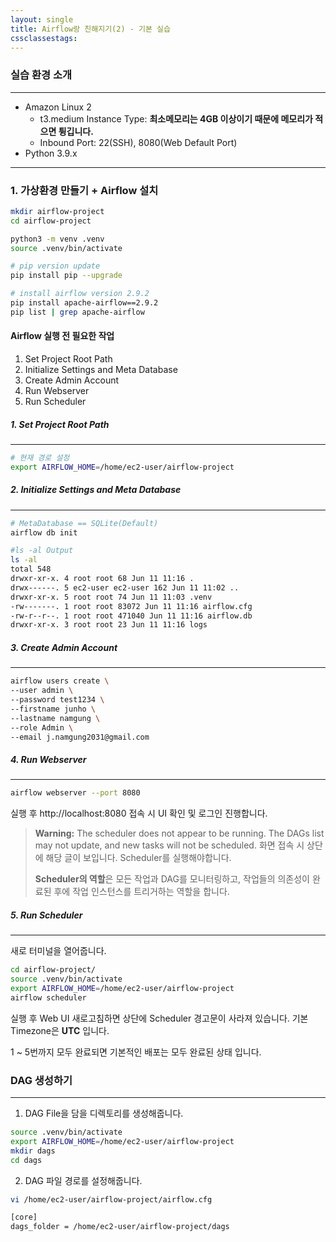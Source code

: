 ```yaml
---
layout: single
title: Airflow랑 친해지기(2) - 기본 실습
cssclassestags:
---
```

### 실습 환경 소개
---
- Amazon Linux 2
	- t3.medium Instance Type: **최소메모리는 4GB 이상이기 때문에 메모리가 적으면 튕깁니다.**
	- Inbound Port: 22(SSH), 8080(Web Default Port)
- Python 3.9.x
---
### 1. 가상환경 만들기 + Airflow 설치

```bash
mkdir airflow-project
cd airflow-project

python3 -m venv .venv
source .venv/bin/activate

# pip version update
pip install pip --upgrade

# install airflow version 2.9.2
pip install apache-airflow==2.9.2
pip list | grep apache-airflow
```

#### Airflow 실행 전 필요한 작업
1. Set Project Root Path
2. Initialize Settings and Meta Database
3. Create Admin Account
4. Run Webserver
5. Run Scheduler

##### 1. Set Project Root Path
---
```bash
# 현재 경로 설정
export AIRFLOW_HOME=/home/ec2-user/airflow-project
```

##### 2. Initialize Settings and Meta Database
---
```bash
# MetaDatabase == SQLite(Default)
airflow db init

#ls -al Output
ls -al
total 548
drwxr-xr-x. 4 root root 68 Jun 11 11:16 .
drwx------. 5 ec2-user ec2-user 162 Jun 11 11:02 ..
drwxr-xr-x. 5 root root 74 Jun 11 11:03 .venv
-rw-------. 1 root root 83072 Jun 11 11:16 airflow.cfg
-rw-r--r--. 1 root root 471040 Jun 11 11:16 airflow.db
drwxr-xr-x. 3 root root 23 Jun 11 11:16 logs
```
##### 3. Create Admin Account
---
```bash
airflow users create \
--user admin \
--password test1234 \
--firstname junho \
--lastname namgung \
--role Admin \
--email j.namgung2031@gmail.com
```
##### 4. Run Webserver
---
```bash
airflow webserver --port 8080
```

실행 후 http://localhost:8080 접속 시 UI 확인 및 로그인 진행합니다.

> **Warning:**
> The scheduler does not appear to be running.
> The DAGs list may not update, and new tasks will not be scheduled.
> 화면 접속 시 상단에 해당 글이 보입니다. Scheduler를 실행해야합니다.
> 
> **Scheduler의 역할**은 모든 작업과 DAG를 모니터링하고, 작업들의 의존성이 완료된 후에 작업 인스턴스를 트리거하는 역할을 합니다.
##### 5. Run Scheduler
---
새로 터미널을 열어줍니다.

```bash
cd airflow-project/
source .venv/bin/activate
export AIRFLOW_HOME=/home/ec2-user/airflow-project
airflow scheduler
```

실행 후 Web UI 새로고침하면 상단에 Scheduler 경고문이 사라져 있습니다.
기본 Timezone은 **UTC** 입니다.

1 ~ 5번까지 모두 완료되면 기본적인 배포는 모두 완료된 상태 입니다.

### DAG 생성하기
---
1. DAG File을 담을 디렉토리를 생성해줍니다.

```bash
source .venv/bin/activate
export AIRFLOW_HOME=/home/ec2-user/airflow-project
mkdir dags
cd dags
```

2. DAG 파일 경로를 설정해줍니다.

```bash
vi /home/ec2-user/airflow-project/airflow.cfg

[core]
dags_folder = /home/ec2-user/airflow-project/dags
```

